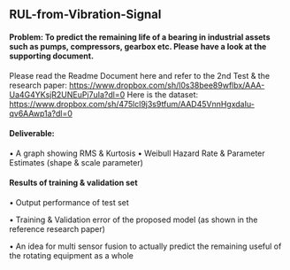 ## RUL-from-Vibration-Signal

#### Problem: To predict the remaining life of a bearing in industrial assets such as pumps, compressors, gearbox etc. Please have a look at the supporting document.
Please read the Readme Document here and refer to the 2nd Test & the research paper:
https://www.dropbox.com/sh/l0s38bee89wflbx/AAA-Ua4G4YKsjR2UNEuPj7uIa?dl=0
Here is the dataset:
https://www.dropbox.com/sh/475lcl9j3s9tfum/AAD45VnnHgxdaIu-qv6AAwp1a?dl=0


#### Deliverable:
•    A graph showing RMS & Kurtosis
•    Weibull Hazard Rate & Parameter Estimates (shape & scale parameter)


#### Results of training & validation set

•    Output performance of test set

•    Training & Validation error of the proposed model (as shown in the reference research paper)

•    An idea for multi sensor fusion to actually predict the remaining useful of the rotating equipment as a whole

